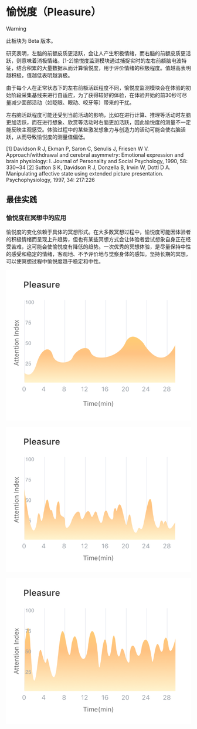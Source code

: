 # 愉悦度（Pleasure）

> [!WARNING]
> 此板块为 Beta 版本。

研究表明，左脑的前额皮质更活跃，会让人产生积极情绪，而右脑的前额皮质更活跃，则意味着消极情绪。[1-2]愉悦度监测模块通过捕捉实时的左右前额脑电波特征，结合积累的大量数据从而计算愉悦度，用于评价情绪的积极程度。值越高表明越积极，值越低表明越消极。

由于每个人在正常状态下的左右前额活跃程度不同，愉悦度监测模块会在体验的初始阶段采集基线来进行自适应，为了获得较好的体验，在体验开始的前30秒可尽量减少面部活动（如眨眼、眼动、咬牙等）带来的干扰。

左右脑活跃程度可能还受到当前活动的影响，比如在进行计算、推理等活动时左脑更加活跃，而在进行想象、欣赏等活动时右脑更加活跃，因此愉悦度的测量不一定能反映主观感受。体验过程中的某些激发想象力与创造力的活动可能会使右脑活跃，从而导致愉悦度的测量值偏低。


[1] Davidson R J, Ekman P, Saron C, Senulis J, Friesen W V. Approach/withdrawal and cerebral asymmetry: Emotional expression and brain physiology: I. Journal of Personality and Social Psychology, 1990, 58: 330~34
[2] Sutton S K, Davidson R J, Donzella B, Irwin W, Dottl D A. Manipulating affective state using extended picture presentation. Psychophysiology, 1997, 34: 217:226

## 最佳实践

### 愉悦度在冥想中的应用
愉悦度的变化依赖于具体的冥想形式。在大多数冥想过程中，愉悦度可能因体验者的积极情绪而呈现上升趋势，但也有某些冥想方式会让体验者尝试想象自身正在经受苦难，这可能会使愉悦度有降低的趋势。一次优秀的冥想体验，是尽量保持中性的感受和稳定的情绪，客观地、不予评价地与觉察身体的感知。坚持长期的冥想，可以使冥想过程中愉悦度趋于稳定和中性。

![愉悦度呈现上升趋势的冥想](media/%E6%84%89%E6%82%A6%E5%BA%A6%E5%91%88%E7%8E%B0%E4%B8%8A%E5%8D%87%E8%B6%8B%E5%8A%BF%E7%9A%84%E5%86%A5%E6%83%B3.png)


![愉悦度呈现下降趋势的冥想](media/%E6%84%89%E6%82%A6%E5%BA%A6%E5%91%88%E7%8E%B0%E4%B8%8B%E9%99%8D%E8%B6%8B%E5%8A%BF%E7%9A%84%E5%86%A5%E6%83%B3.png)


![愉悦度趋于稳定的冥想](media/%E6%84%89%E6%82%A6%E5%BA%A6%E8%B6%8B%E4%BA%8E%E7%A8%B3%E5%AE%9A%E7%9A%84%E5%86%A5%E6%83%B3.png)
